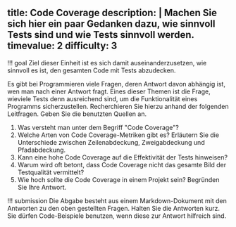 title: Code Coverage
description: |
  Machen Sie sich hier ein paar Gedanken dazu, wie sinnvoll Tests sind und wie Tests sinnvoll
  werden.  
timevalue: 2
difficulty: 3
---
!!! goal
    Ziel dieser Einheit ist es sich damit auseinanderzusetzen, wie sinnvoll es ist, den gesamten
    Code mit Tests abzudecken. 

Es gibt bei Programmieren viele Fragen, deren Antwort davon abhängig ist, wen man nach einer Antwort
fragt.
Eines dieser Themen ist die Frage, wieviele Tests denn ausreichend sind, um die Funktionalität eines
Programms sicherzustellen.
Recherchieren Sie hierzu anhand der folgenden Leitfragen. 
Geben Sie die benutzten Quellen an.

1. Was versteht man unter dem Begriff "Code Coverage"?
2. Welche Arten von Code Coverage-Metriken gibt es? 
   Erläutern Sie die Unterschiede zwischen Zeilenabdeckung, Zweigabdeckung und Pfadabdeckung. 
3. Kann eine hohe Code Coverage auf die Effektivität der Tests hinweisen?
4. Warum wird oft betont, dass Code Coverage nicht das gesamte Bild der Testqualität vermittelt?
5. Wie hoch sollte die Code Coverage in einem Projekt sein? 
   Begründen Sie Ihre Antwort.

!!! submission
    Die Abgabe besteht aus einem Markdown-Dokument mit den Antworten zu den oben gestellten Fragen.
    Halten Sie die Antworten kurz.
    Sie dürfen Code-Beispiele benutzen, wenn diese zur Antwort hilfreich sind.
